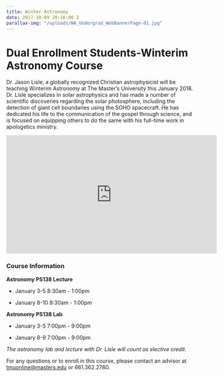 ```yaml
---
title: Winter Astronomy
date: 2017-10-09 20:16:00 Z
parallax-img: "/uploads/WA_Undergrad_WebBannerPage-01.jpg"
---
```


# Dual Enrollment Students-Winterim Astronomy Course

Dr. Jason Lisle, a globally recognized Christian astrophysicist will be teaching Winterim Astronomy at The Master’s University this January 2018. Dr. Lisle specializes in solar astrophysics and has made a number of scientific discoveries regarding the solar photosphere, including the detection of giant cell boundaries using the SOHO spacecraft. He has dedicated his life to the communication of the gospel through science, and is focused on equipping others to do the same with his full-time work in apologetics ministry.

<div class="row">

<div class="col s12 m6 offset-m3 ">

<div class="video-container center">

<iframe width="560" height="315" src="https://www.youtube.com/embed/fVToHzZcfHQ?rel=0&showinfo=0" frameborder="0" allowfullscreen></iframe>

</div>

</div>

</div>

### **Course Information**

**Astronomy PS138 Lecture**

* January 3-5 8:30am - 1:00pm

* January 8-10 8:30am - 1:00pm

**Astronomy PS138 Lab**

* January 3-5 7:00pm - 9:00pm

* January 8-9 7:00pm - 9:00pm

*The astronomy lab and lecture with Dr. Lisle will count as elective credit.*

For any questions or to enroll in this course, please contact an advisor at [tmuonline@masters.edu](mailto:tmuonline@masters.edu) or 661.362.2780.